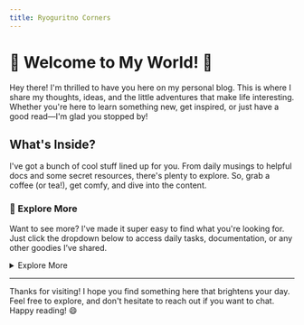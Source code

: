 ```yaml
---
title: Ryoguritno Corners
---
```


# 🌟 Welcome to My World! 🌟

Hey there! I'm thrilled to have you here on my personal blog. This is where I share my thoughts, ideas, and the little adventures that make life interesting. Whether you're here to learn something new, get inspired, or just have a good read—I'm glad you stopped by!

## What's Inside?

I've got a bunch of cool stuff lined up for you. From daily musings to helpful docs and some secret resources, there's plenty to explore. So, grab a coffee (or tea!), get comfy, and dive into the content.

### 🚀 Explore More

Want to see more? I've made it super easy to find what you're looking for. Just click the dropdown below to access daily tasks, documentation, or any other goodies I’ve shared.

<details>
  <summary>Explore More</summary>
  <ul>
    <li><a href="daily-tasks/README.md">🗓️ Daily Tasks</a></li>
    <li><a href="docs/README.md">📚 Documentation</a></li>
    <li><a href="others/README.md">🔗 Other Resources</a></li>
  </ul>
</details>

---

Thanks for visiting! I hope you find something here that brightens your day. Feel free to explore, and don't hesitate to reach out if you want to chat. Happy reading! 😄
